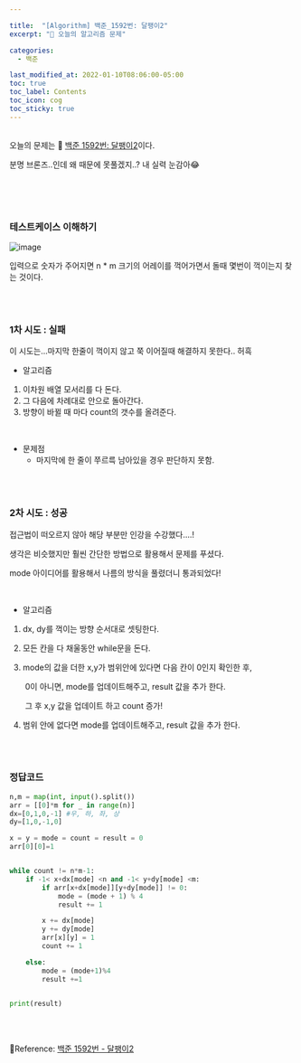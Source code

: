 ```yaml
---

title:  "[Algorithm] 백준_1592번: 달팽이2"
excerpt: "🥳 오늘의 알고리즘 문제"

categories:
  - 백준

last_modified_at: 2022-01-10T08:06:00-05:00
toc: true
toc_label: Contents
toc_icon: cog
toc_sticky: true
---
```


<br />오늘의 문제는 🚀 <a href="https://www.acmicpc.net/problem/1952" target="_blank">백준 1592번: 달팽이2</a>이다.

분명 브론즈..인데 왜 때문에 못풀겠지..? 내 실력 눈감아😂

<br /><br /><br />

### 테스트케이스 이해하기

![image](https://user-images.githubusercontent.com/42812764/148773711-1d4000f2-7569-4d0f-8f58-d380042886a5.png)

입력으로 숫자가 주어지면 n * m 크기의 어레이를 꺽어가면서 돌때 몇번이 꺽이는지 찾는 것이다.

<br /><br />

### 1차 시도 : 실패

이 시도는...마지막 한줄이 꺽이지 않고 쭉 이어질때 해결하지 못한다.. 허흑

- 알고리즘

1. 이차원 배열 모서리를 다 돈다.
2. 그 다음에 차례대로 안으로 돌아간다.
3. 방향이 바뀔 때 마다 count의 갯수를 올려준다.

<br />

- 문제점
  - 마지막에 한 줄이 쭈르륵 남아있을 경우 판단하지 못함.

<br /><br />

### 2차 시도 : 성공

접근법이 떠오르지 않아 해당 부분만 인강을 수강했다....!

생각은 비슷했지만 훨씬 간단한 방법으로 활용해서 문제를 푸셨다.

mode 아이디어를 활용해서 나름의 방식을 풀렸더니 통과되었다!

<br />

- 알고리즘

1. dx, dy를 꺽이는 방향 순서대로 셋팅한다.

2. 모든 칸을 다 채울동안 while문을 돈다.

3. mode의 값을 더한 x,y가 범위안에 있다면 다음 칸이 0인지 확인한 후,

   ​		0이 아니면, mode를 업데이트해주고, result 값을 추가 한다. 

   ​		그 후 x,y 값을 업데이트 하고 count 증가!

4. 범위 안에 없다면 mode를 업데이트해주고, result 값을 추가 한다. 

<br />

<br />

### 정답코드

```python
n,m = map(int, input().split())
arr = [[0]*m for _ in range(n)]
dx=[0,1,0,-1] #우, 하, 좌, 상
dy=[1,0,-1,0]

x = y = mode = count = result = 0
arr[0][0]=1


while count != n*m-1:
    if -1< x+dx[mode] <n and -1< y+dy[mode] <m:
        if arr[x+dx[mode]][y+dy[mode]] != 0:
            mode = (mode + 1) % 4
            result += 1

        x += dx[mode]
        y += dy[mode]
        arr[x][y] = 1
        count += 1

    else:
        mode = (mode+1)%4
        result +=1


print(result)
```





<br />

<br />

🚀Reference:  <a href="https://www.acmicpc.net/problem/1952" target="_blank">백준 1592번 - 달팽이2</a>

 <br />





